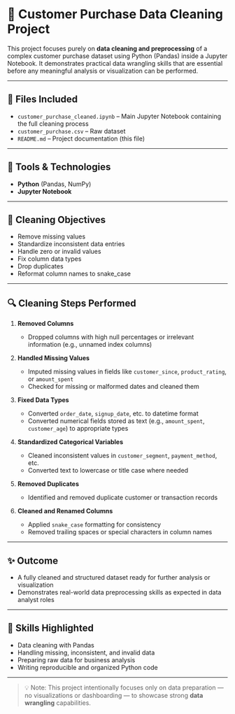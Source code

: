 # 🧼 Customer Purchase Data Cleaning Project

This project focuses purely on **data cleaning and preprocessing** of a complex customer purchase dataset using Python (Pandas) inside a Jupyter Notebook. It demonstrates practical data wrangling skills that are essential before any meaningful analysis or visualization can be performed.

---

## 📁 Files Included

- `customer_purchase_cleaned.ipynb` – Main Jupyter Notebook containing the full cleaning process
- `customer_purchase.csv` – Raw dataset
- `README.md` – Project documentation (this file)

---

## 🧰 Tools & Technologies

- **Python** (Pandas, NumPy)
- **Jupyter Notebook**

---

## 🔧 Cleaning Objectives

- Remove missing values
- Standardize inconsistent data entries
- Handle zero or invalid values
- Fix column data types
- Drop duplicates
- Reformat column names to snake_case

---

## 🔍 Cleaning Steps Performed

1. **Removed Columns**

   - Dropped columns with high null percentages or irrelevant information (e.g., unnamed index columns)

2. **Handled Missing Values**

   - Imputed missing values in fields like `customer_since`, `product_rating`, or `amount_spent`
   - Checked for missing or malformed dates and cleaned them

3. **Fixed Data Types**

   - Converted `order_date`, `signup_date`, etc. to datetime format
   - Converted numerical fields stored as text (e.g., `amount_spent`, `customer_age`) to appropriate types

4. **Standardized Categorical Variables**

   - Cleaned inconsistent values in `customer_segment`, `payment_method`, etc.
   - Converted text to lowercase or title case where needed

5. **Removed Duplicates**

   - Identified and removed duplicate customer or transaction records

6. **Cleaned and Renamed Columns**
   - Applied `snake_case` formatting for consistency
   - Removed trailing spaces or special characters in column names

---

## ✨ Outcome

- A fully cleaned and structured dataset ready for further analysis or visualization
- Demonstrates real-world data preprocessing skills as expected in data analyst roles

---

## 🧠 Skills Highlighted

- Data cleaning with Pandas
- Handling missing, inconsistent, and invalid data
- Preparing raw data for business analysis
- Writing reproducible and organized Python code

---

> 💡 Note: This project intentionally focuses only on data preparation — no visualizations or dashboarding — to showcase strong **data wrangling** capabilities.
